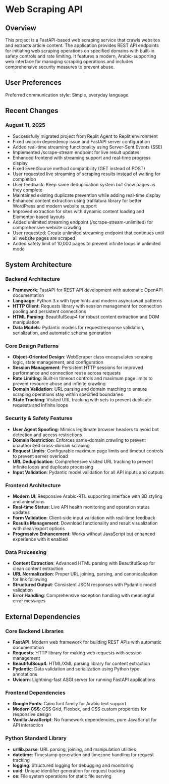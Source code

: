 # Web Scraping API

## Overview

This project is a FastAPI-based web scraping service that crawls websites and extracts article content. The application provides REST API endpoints for initiating web scraping operations on specified domains with built-in safety controls and rate limiting. It features a modern, Arabic-supporting web interface for managing scraping operations and includes comprehensive security measures to prevent abuse.

## User Preferences

Preferred communication style: Simple, everyday language.

## Recent Changes

### August 11, 2025
- Successfully migrated project from Replit Agent to Replit environment
- Fixed uvicorn dependency issue and FastAPI server configuration
- Added real-time streaming functionality using Server-Sent Events (SSE)
- Implemented /scrape-stream endpoint for live result updates
- Enhanced frontend with streaming support and real-time progress display
- Fixed EventSource method compatibility (GET instead of POST)
- User requested live streaming of scraping results instead of waiting for completion
- User feedback: Keep same deduplication system but show pages as they complete
- Maintained existing duplicate prevention while adding real-time display
- Enhanced content extraction using trafilatura library for better WordPress and modern website support
- Improved extraction for sites with dynamic content loading and Elementor-based layouts
- Added unlimited streaming endpoint (/scrape-stream-unlimited) for comprehensive website crawling
- User requested: Create unlimited streaming endpoint that continues until all website pages are scraped
- Added safety limit of 10,000 pages to prevent infinite loops in unlimited mode

## System Architecture

### Backend Architecture
- **Framework**: FastAPI for REST API development with automatic OpenAPI documentation
- **Language**: Python 3.x with type hints and modern async/await patterns
- **HTTP Client**: Requests library with session management for connection pooling and persistent connections
- **HTML Parsing**: BeautifulSoup4 for robust content extraction and DOM manipulation
- **Data Models**: Pydantic models for request/response validation, serialization, and automatic schema generation

### Core Design Patterns
- **Object-Oriented Design**: WebScraper class encapsulates scraping logic, state management, and configuration
- **Session Management**: Persistent HTTP sessions for improved performance and connection reuse across requests
- **Rate Limiting**: Built-in timeout controls and maximum page limits to prevent resource abuse and infinite crawling
- **Domain Validation**: URL parsing and domain matching to ensure scraping operations stay within specified boundaries
- **State Tracking**: Visited URL tracking with sets to prevent duplicate requests and infinite loops

### Security & Safety Features
- **User Agent Spoofing**: Mimics legitimate browser headers to avoid bot detection and access restrictions
- **Domain Restriction**: Enforces same-domain crawling to prevent unauthorized cross-domain scraping
- **Request Limits**: Configurable maximum page limits and timeout controls to prevent server overload
- **URL Deduplication**: Comprehensive visited URL tracking to prevent infinite loops and duplicate processing
- **Input Validation**: Pydantic model validation for all API inputs and outputs

### Frontend Architecture
- **Modern UI**: Responsive Arabic-RTL supporting interface with 3D styling and animations
- **Real-time Status**: Live API health monitoring and operation status updates
- **Form Validation**: Client-side input validation with real-time feedback
- **Results Management**: Download functionality and result visualization with clear/export options
- **Progressive Enhancement**: Works without JavaScript but enhanced experience with it enabled

### Data Processing
- **Content Extraction**: Advanced HTML parsing with BeautifulSoup for clean content extraction
- **URL Normalization**: Proper URL joining, parsing, and canonicalization for link following
- **Structured Output**: Consistent JSON responses with Pydantic model validation
- **Error Handling**: Comprehensive exception handling with meaningful error messages

## External Dependencies

### Core Backend Libraries
- **FastAPI**: Modern web framework for building REST APIs with automatic documentation
- **Requests**: HTTP library for making web requests with session management
- **BeautifulSoup4**: HTML/XML parsing library for content extraction
- **Pydantic**: Data validation and serialization using Python type annotations
- **Uvicorn**: Lightning-fast ASGI server for running FastAPI applications

### Frontend Dependencies
- **Google Fonts**: Cairo font family for Arabic text support
- **Modern CSS**: CSS Grid, Flexbox, and CSS custom properties for responsive design
- **Vanilla JavaScript**: No framework dependencies, pure JavaScript for API interaction

### Python Standard Library
- **urllib.parse**: URL parsing, joining, and manipulation utilities
- **datetime**: Timestamp generation and timezone handling for request tracking
- **logging**: Structured logging for debugging and monitoring
- **uuid**: Unique identifier generation for request tracking
- **os**: File system operations for static file serving